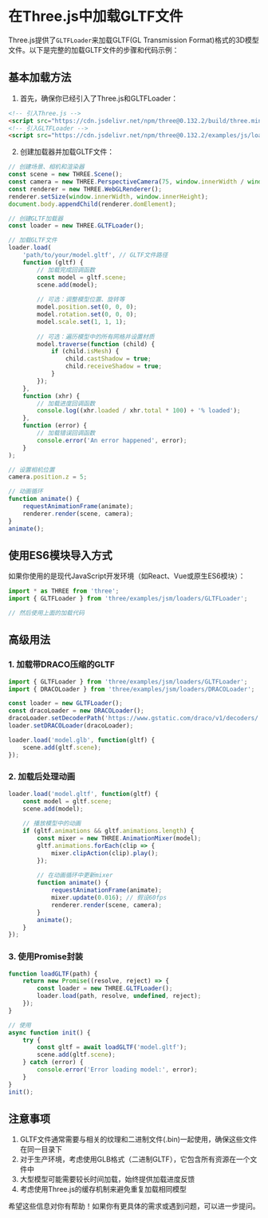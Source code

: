 # 在Three.js中加载GLTF文件

Three.js提供了`GLTFLoader`来加载GLTF(GL Transmission Format)格式的3D模型文件。以下是完整的加载GLTF文件的步骤和代码示例：

## 基本加载方法

1. 首先，确保你已经引入了Three.js和GLTFLoader：

```html
<!-- 引入Three.js -->
<script src="https://cdn.jsdelivr.net/npm/three@0.132.2/build/three.min.js"></script>
<!-- 引入GLTFLoader -->
<script src="https://cdn.jsdelivr.net/npm/three@0.132.2/examples/js/loaders/GLTFLoader.js"></script>
```

2. 创建加载器并加载GLTF文件：

```javascript
// 创建场景、相机和渲染器
const scene = new THREE.Scene();
const camera = new THREE.PerspectiveCamera(75, window.innerWidth / window.innerHeight, 0.1, 1000);
const renderer = new THREE.WebGLRenderer();
renderer.setSize(window.innerWidth, window.innerHeight);
document.body.appendChild(renderer.domElement);

// 创建GLTF加载器
const loader = new THREE.GLTFLoader();

// 加载GLTF文件
loader.load(
    'path/to/your/model.gltf', // GLTF文件路径
    function (gltf) {
        // 加载完成回调函数
        const model = gltf.scene;
        scene.add(model);
        
        // 可选：调整模型位置、旋转等
        model.position.set(0, 0, 0);
        model.rotation.set(0, 0, 0);
        model.scale.set(1, 1, 1);
        
        // 可选：遍历模型中的所有网格并设置材质
        model.traverse(function (child) {
            if (child.isMesh) {
                child.castShadow = true;
                child.receiveShadow = true;
            }
        });
    },
    function (xhr) {
        // 加载进度回调函数
        console.log((xhr.loaded / xhr.total * 100) + '% loaded');
    },
    function (error) {
        // 加载错误回调函数
        console.error('An error happened', error);
    }
);

// 设置相机位置
camera.position.z = 5;

// 动画循环
function animate() {
    requestAnimationFrame(animate);
    renderer.render(scene, camera);
}
animate();
```

## 使用ES6模块导入方式

如果你使用的是现代JavaScript开发环境（如React、Vue或原生ES6模块）：

```javascript
import * as THREE from 'three';
import { GLTFLoader } from 'three/examples/jsm/loaders/GLTFLoader';

// 然后使用上面的加载代码
```

## 高级用法

### 1. 加载带DRACO压缩的GLTF

```javascript
import { GLTFLoader } from 'three/examples/jsm/loaders/GLTFLoader';
import { DRACOLoader } from 'three/examples/jsm/loaders/DRACOLoader';

const loader = new GLTFLoader();
const dracoLoader = new DRACOLoader();
dracoLoader.setDecoderPath('https://www.gstatic.com/draco/v1/decoders/');
loader.setDRACOLoader(dracoLoader);

loader.load('model.glb', function(gltf) {
    scene.add(gltf.scene);
});
```

### 2. 加载后处理动画

```javascript
loader.load('model.gltf', function(gltf) {
    const model = gltf.scene;
    scene.add(model);
    
    // 播放模型中的动画
    if (gltf.animations && gltf.animations.length) {
        const mixer = new THREE.AnimationMixer(model);
        gltf.animations.forEach(clip => {
            mixer.clipAction(clip).play();
        });
        
        // 在动画循环中更新mixer
        function animate() {
            requestAnimationFrame(animate);
            mixer.update(0.016); // 假设60fps
            renderer.render(scene, camera);
        }
        animate();
    }
});
```

### 3. 使用Promise封装

```javascript
function loadGLTF(path) {
    return new Promise((resolve, reject) => {
        const loader = new THREE.GLTFLoader();
        loader.load(path, resolve, undefined, reject);
    });
}

// 使用
async function init() {
    try {
        const gltf = await loadGLTF('model.gltf');
        scene.add(gltf.scene);
    } catch (error) {
        console.error('Error loading model:', error);
    }
}
init();
```

## 注意事项

1. GLTF文件通常需要与相关的纹理和二进制文件(.bin)一起使用，确保这些文件在同一目录下
2. 对于生产环境，考虑使用GLB格式（二进制GLTF），它包含所有资源在一个文件中
3. 大型模型可能需要较长时间加载，始终提供加载进度反馈
4. 考虑使用Three.js的缓存机制来避免重复加载相同模型

希望这些信息对你有帮助！如果你有更具体的需求或遇到问题，可以进一步提问。
